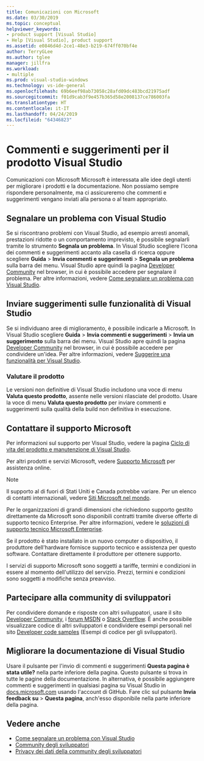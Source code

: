 ```yaml
---
title: Comunicazioni con Microsoft
ms.date: 03/30/2019
ms.topic: conceptual
helpviewer_keywords:
- product support [Visual Studio]
- Help [Visual Studio], product support
ms.assetid: e0846d4d-2ce1-48e3-b219-674ff070bf4e
author: TerryGLee
ms.author: tglee
manager: jillfra
ms.workload:
- multiple
ms.prod: visual-studio-windows
ms.technology: vs-ide-general
ms.openlocfilehash: 69b6eef98ab73058c28afd09dc483bcd21975adf
ms.sourcegitcommit: f01d9cab3f9e457b365d58e2008137ce786003fa
ms.translationtype: HT
ms.contentlocale: it-IT
ms.lasthandoff: 04/24/2019
ms.locfileid: "64346823"
---
```

# <a name="visual-studio-product-feedback"></a>Commenti e suggerimenti per il prodotto Visual Studio

Comunicazioni con Microsoft Microsoft è interessata alle idee degli utenti per migliorare i prodotti e la documentazione. Non possiamo sempre rispondere personalmente, ma ci assicureremo che commenti e suggerimenti vengano inviati alla persona o al team appropriato.

## <a name="i-want-to-report-a-problem-with-visual-studio"></a>Segnalare un problema con Visual Studio

Se si riscontrano problemi con Visual Studio, ad esempio arresti anomali, prestazioni ridotte o un comportamento imprevisto, è possibile segnalarli tramite lo strumento **Segnala un problema**. In Visual Studio scegliere l'icona dei commenti e suggerimenti accanto alla casella di ricerca oppure scegliere **Guida** > **Invia commenti e suggerimenti** > **Segnala un problema** sulla barra dei menu. Visual Studio apre quindi la pagina [Developer Community](https://developercommunity.visualstudio.com) nel browser, in cui è possibile accedere per segnalare il problema. Per altre informazioni, vedere [Come segnalare un problema con Visual Studio](how-to-report-a-problem-with-visual-studio.md).

## <a name="i-want-to-make-a-suggestion-about-visual-studio-features"></a>Inviare suggerimenti sulle funzionalità di Visual Studio

Se si individuano aree di miglioramento, è possibile indicarle a Microsoft. In Visual Studio scegliere **Guida** > **Invia commenti e suggerimenti** > **Invia un suggerimento** sulla barra dei menu. Visual Studio apre quindi la pagina [Developer Community](https://developercommunity.visualstudio.com) nel browser, in cui è possibile accedere per condividere un'idea. Per altre informazioni, vedere [Suggerire una funzionalità per Visual Studio](suggest-a-feature.md).

### <a name="rate-this-product"></a>Valutare il prodotto

Le versioni non definitive di Visual Studio includono una voce di menu **Valuta questo prodotto**, assente nelle versioni rilasciate del prodotto. Usare la voce di menu **Valuta questo prodotto** per inviare commenti e suggerimenti sulla qualità della build non definitiva in esecuzione.

## <a name="i-want-to-contact-microsoft-support"></a>Contattare il supporto Microsoft

Per informazioni sul supporto per Visual Studio, vedere la pagina [Ciclo di vita del prodotto e manutenzione di Visual Studio](/visualstudio/productinfo/vs-servicing-vs).

Per altri prodotti e servizi Microsoft, vedere [Supporto Microsoft](https://go.microsoft.com/fwlink/?LinkID=99019) per assistenza online.

> [!NOTE]
> Il supporto al di fuori di Stati Uniti e Canada potrebbe variare. Per un elenco di contatti internazionali, vedere [Siti Microsoft nel mondo](https://www.microsoft.com/worldwide/).

Per le organizzazioni di grandi dimensioni che richiedono supporto gestito direttamente da Microsoft sono disponibili contratti tramite diverse offerte di supporto tecnico Enterprise. Per altre informazioni, vedere le [soluzioni di supporto tecnico Microsoft Enterprise](https://go.microsoft.com/fwlink/?LinkId=258223).

Se il prodotto è stato installato in un nuovo computer o dispositivo, il produttore dell'hardware fornisce supporto tecnico e assistenza per questo software. Contattare direttamente il produttore per ottenere supporto.

I servizi di supporto Microsoft sono soggetti a tariffe, termini e condizioni in essere al momento dell'utilizzo del servizio. Prezzi, termini e condizioni sono soggetti a modifiche senza preavviso.

## <a name="i-want-to-get-involved-in-the-developer-community"></a>Partecipare alla community di sviluppatori

Per condividere domande e risposte con altri sviluppatori, usare il sito [Developer Community](https://developercommunity.visualstudio.com), i [forum MSDN](https://social.msdn.microsoft.com/Forums/home) o [Stack Overflow](https://stackoverflow.com/). È anche possibile visualizzare codice di altri sviluppatori e condividere esempi personali nel sito [Developer code samples](https://code.msdn.microsoft.com/) (Esempi di codice per gli sviluppatori).

## <a name="i-want-to-help-improve-the-visual-studio-documentation"></a>Migliorare la documentazione di Visual Studio

Usare il pulsante per l'invio di commenti e suggerimenti **Questa pagina è stata utile?** nella parte inferiore della pagina. Questo pulsante si trova in tutte le pagine della documentazione. In alternativa, è possibile aggiungere commenti e suggerimenti in qualsiasi pagina su Visual Studio in [docs.microsoft.com](https://docs.microsoft.com/visualstudio/) usando l'account di GitHub. Fare clic sul pulsante **Invia feedback su** > **Questa pagina**, anch'esso disponibile nella parte inferiore della pagina.

## <a name="see-also"></a>Vedere anche

* [Come segnalare un problema con Visual Studio](how-to-report-a-problem-with-visual-studio.md)
* [Community degli sviluppatori](https://developercommunity.visualstudio.com)
* [Privacy dei dati della community degli sviluppatori](developer-community-privacy.md)
